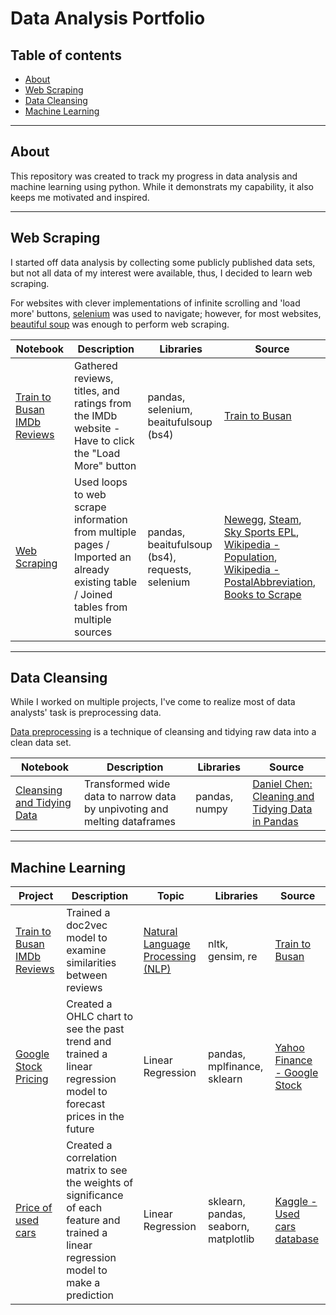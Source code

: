# Data Analysis Portfolio

## Table of contents
* [About](#about)
* [Web Scraping](#web-scraping)
* [Data Cleansing](#data-cleansing)
* [Machine Learning](#machine-learning)


------------
## __About__
  This repository was created to track my progress in data analysis and machine learning using python. While it demonstrats my capability, it also keeps me motivated and inspired.
  
  
------------
## __Web Scraping__
I started off data analysis by collecting some publicly published data sets, but not all data of my interest were available, thus, I decided to learn web scraping.

For websites with clever implementations of infinite scrolling and 'load more' buttons, [selenium](https://selenium-python.readthedocs.io/getting-started.html) was used to navigate; however, for most websites, [beautiful soup](https://www.crummy.com/software/BeautifulSoup/bs4/doc/) was enough to perform web scraping. 

__Notebook__ | __Description__ | __Libraries__ | __Source__
------------|-----------------|---------------|-------------
[Train to Busan IMDb Reviews](https://github.com/tw7366/Projects/blob/master/Projects/Train%20to%20Busan%20IMDb%20Reviews%20-%20NLP.ipynb) | Gathered reviews, titles, and ratings from the IMDb website - Have to click the "Load More" button | pandas, selenium, beaitufulsoup (bs4) | [Train to Busan](https://www.imdb.com/title/tt5700672/reviews?ref_=tt_ov_rt)
[Web Scraping](https://github.com/tw7366/Projects/blob/master/Projects/Web%20Scraping.ipynb) | Used loops to web scrape information from multiple pages / Imported an already existing table / Joined tables from multiple sources | pandas, beaitufulsoup (bs4), requests, selenium | [Newegg](https://www.newegg.ca/Desktop-Graphics-Cards/SubCategory/ID-48?Tid=7708&Order=3), [Steam](https://store.steampowered.com/search/?specials), [Sky Sports EPL](https://www.skysports.com/premier-league-table/2019), [Wikipedia - Population](https://en.wikipedia.org/wiki/Population_of_Canada_by_province_and_territory), [Wikipedia - PostalAbbreviation](https://en.wikipedia.org/wiki/Canadian_postal_abbreviations_for_provinces_and_territories), [Books to Scrape](http://books.toscrape.com/)


------------
## __Data Cleansing__
While I worked on multiple projects, I've come to realize most of data analysts' task is preprocessing data. 

[Data preprocessing](https://www.geeksforgeeks.org/data-preprocessing-machine-learning-python/#:~:text=Data%20Preprocessing%20is%20a%20technique,not%20feasible%20for%20the%20analysis.) is a technique of cleansing and tidying raw data into a clean data set. 

__Notebook__ | __Description__ | __Libraries__ | __Source__
------------|-----------------|---------------|-------------
[Cleansing and Tidying Data](https://github.com/tw7366/Projects/blob/master/Projects/Cleansing%20and%20Tidying%20Data.ipynb) | Transformed wide data to narrow data by unpivoting and melting dataframes | pandas, numpy | [Daniel Chen: Cleaning and Tidying Data in Pandas](https://www.youtube.com/watch?v=iYie42M1ZyU)


------------
## __Machine Learning__
__Project__ | __Description__ | __Topic__ | __Libraries__ | __Source__
------------|-----------------|-----------|---------------|-----------
[Train to Busan IMDb Reviews](https://github.com/tw7366/Projects/blob/master/Projects/Train%20to%20Busan%20IMDb%20Reviews%20-%20NLP.ipynb) | Trained a doc2vec model to examine similarities between reviews  | [Natural Language Processing (NLP)](https://en.wikipedia.org/wiki/Neuro-linguistic_programming) | nltk, gensim, re | [Train to Busan](https://www.imdb.com/title/tt5700672/reviews?ref_=tt_ov_rt)
[Google Stock Pricing](https://github.com/tw7366/Projects/blob/master/Projects/Google%20Stock%20Pricing%20-%20Prediction%20using%20regression.ipynb) | Created a OHLC chart to see the past trend and trained a linear regression model to forecast prices in the future | Linear Regression | pandas, mplfinance, sklearn | [Yahoo Finance - Google Stock](https://finance.yahoo.com/quote/GOOG/history?p=GOOG)
[Price of used cars](https://github.com/tw7366/Projects/blob/master/Projects/Price%20of%20used%20cars.ipynb) | Created a correlation matrix to see the weights of significance of each feature and trained a linear regression model to make a prediction | Linear Regression | sklearn, pandas, seaborn, matplotlib | [Kaggle - Used cars database](https://www.kaggle.com/orgesleka/used-cars-database)

